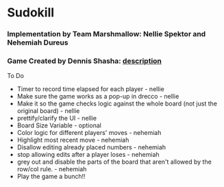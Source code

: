 # Sudokill
### Implementation by Team Marshmallow: Nellie Spektor and Nehemiah Dureus
### Game Created by Dennis Shasha: [description](https://cs.nyu.edu/courses/fall20/CSCI-GA.2965-001/sudokill)

To Do
- Timer to record time elapsed for each player - nellie
- Make sure the game works as a pop-up in drecco - nellie
- Make it so the game checks logic against the whole board (not just the original board) - nellie
- prettify/clarify the UI - nellie
- Board Size Variable - optional
- Color logic for different players' moves - nehemiah
- Highlight most recent move - nehemiah
- Disallow editing already placed numbers - nehemiah
- stop allowing edits after a player loses - nehemiah
- grey out and disable the parts of the board that aren't allowed by the row/col rule. - nehemiah
- Play the game a bunch!!

